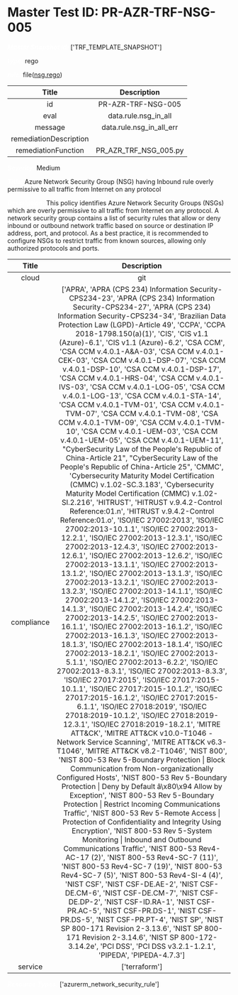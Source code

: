 



# Master Test ID: PR-AZR-TRF-NSG-005


***<font color="white">Master Snapshot Id:</font>*** ['TRF_TEMPLATE_SNAPSHOT']

***<font color="white">type:</font>*** rego

***<font color="white">rule:</font>*** file([nsg.rego])  
  
  
  
  

|Title|Description|
| :---: | :---: |
|id|PR-AZR-TRF-NSG-005|
|eval|data.rule.nsg_in_all|
|message|data.rule.nsg_in_all_err|
|remediationDescription||
|remediationFunction|PR_AZR_TRF_NSG_005.py|


***<font color="white">Severity:</font>*** Medium

***<font color="white">Title:</font>*** Azure Network Security Group (NSG) having Inbound rule overly permissive to all traffic from Internet on any protocol

***<font color="white">Description:</font>*** This policy identifies Azure Network Security Groups (NSGs) which are overly permissive to all traffic from Internet on any protocol. A network security group contains a list of security rules that allow or deny inbound or outbound network traffic based on source or destination IP address, port, and protocol. As a best practice, it is recommended to configure NSGs to restrict traffic from known sources, allowing only authorized protocols and ports.  
  
  

|Title|Description|
| :---: | :---: |
|cloud|git|
|compliance|['APRA', 'APRA (CPS 234) Information Security-CPS234-23', 'APRA (CPS 234) Information Security-CPS234-27', 'APRA (CPS 234) Information Security-CPS234-34', 'Brazilian Data Protection Law (LGPD)-Article 49', 'CCPA', 'CCPA 2018-1798.150(a)(1)', 'CIS', 'CIS v1.1 (Azure)-6.1', 'CIS v1.1 (Azure)-6.2', 'CSA CCM', 'CSA CCM v.4.0.1-A&A-03', 'CSA CCM v.4.0.1-CEK-03', 'CSA CCM v.4.0.1-DSP-07', 'CSA CCM v.4.0.1-DSP-10', 'CSA CCM v.4.0.1-DSP-17', 'CSA CCM v.4.0.1-HRS-04', 'CSA CCM v.4.0.1-IVS-03', 'CSA CCM v.4.0.1-LOG-05', 'CSA CCM v.4.0.1-LOG-13', 'CSA CCM v.4.0.1-STA-14', 'CSA CCM v.4.0.1-TVM-01', 'CSA CCM v.4.0.1-TVM-07', 'CSA CCM v.4.0.1-TVM-08', 'CSA CCM v.4.0.1-TVM-09', 'CSA CCM v.4.0.1-TVM-10', 'CSA CCM v.4.0.1-UEM-03', 'CSA CCM v.4.0.1-UEM-05', 'CSA CCM v.4.0.1-UEM-11', "CyberSecurity Law of the People's Republic of China-Article 21", "CyberSecurity Law of the People's Republic of China-Article 25", 'CMMC', 'Cybersecurity Maturity Model Certification (CMMC) v.1.02-SC.3.183', 'Cybersecurity Maturity Model Certification (CMMC) v.1.02-SI.2.216', 'HITRUST', 'HITRUST v.9.4.2-Control Reference:01.n', 'HITRUST v.9.4.2-Control Reference:01.o', 'ISO/IEC 27002:2013', 'ISO/IEC 27002:2013-10.1.1', 'ISO/IEC 27002:2013-12.2.1', 'ISO/IEC 27002:2013-12.3.1', 'ISO/IEC 27002:2013-12.4.3', 'ISO/IEC 27002:2013-12.6.1', 'ISO/IEC 27002:2013-12.6.2', 'ISO/IEC 27002:2013-13.1.1', 'ISO/IEC 27002:2013-13.1.2', 'ISO/IEC 27002:2013-13.1.3', 'ISO/IEC 27002:2013-13.2.1', 'ISO/IEC 27002:2013-13.2.3', 'ISO/IEC 27002:2013-14.1.1', 'ISO/IEC 27002:2013-14.1.2', 'ISO/IEC 27002:2013-14.1.3', 'ISO/IEC 27002:2013-14.2.4', 'ISO/IEC 27002:2013-14.2.5', 'ISO/IEC 27002:2013-16.1.1', 'ISO/IEC 27002:2013-16.1.2', 'ISO/IEC 27002:2013-16.1.3', 'ISO/IEC 27002:2013-18.1.3', 'ISO/IEC 27002:2013-18.1.4', 'ISO/IEC 27002:2013-18.2.1', 'ISO/IEC 27002:2013-5.1.1', 'ISO/IEC 27002:2013-6.2.2', 'ISO/IEC 27002:2013-8.3.1', 'ISO/IEC 27002:2013-8.3.3', 'ISO/IEC 27017:2015', 'ISO/IEC 27017:2015-10.1.1', 'ISO/IEC 27017:2015-10.1.2', 'ISO/IEC 27017:2015-16.1.2', 'ISO/IEC 27017:2015-6.1.1', 'ISO/IEC 27018:2019', 'ISO/IEC 27018:2019-10.1.2', 'ISO/IEC 27018:2019-12.3.1', 'ISO/IEC 27018:2019-18.2.1', 'MITRE ATT&CK', 'MITRE ATT&CK v10.0-T1046 - Network Service Scanning', 'MITRE ATT&CK v6.3-T1046', 'MITRE ATT&CK v8.2-T1046', 'NIST 800', 'NIST 800-53 Rev 5-Boundary Protection \| Block Communication from Non-organizationally Configured Hosts', 'NIST 800-53 Rev 5-Boundary Protection \| Deny by Default â\x80\x94 Allow by Exception', 'NIST 800-53 Rev 5-Boundary Protection \| Restrict Incoming Communications Traffic', 'NIST 800-53 Rev 5-Remote Access \| Protection of Confidentiality and Integrity Using Encryption', 'NIST 800-53 Rev 5-System Monitoring \| Inbound and Outbound Communications Traffic', 'NIST 800-53 Rev4-AC-17 (2)', 'NIST 800-53 Rev4-SC-7 (11)', 'NIST 800-53 Rev4-SC-7 (19)', 'NIST 800-53 Rev4-SC-7 (5)', 'NIST 800-53 Rev4-SI-4 (4)', 'NIST CSF', 'NIST CSF-DE.AE-2', 'NIST CSF-DE.CM-6', 'NIST CSF-DE.CM-7', 'NIST CSF-DE.DP-2', 'NIST CSF-ID.RA-1', 'NIST CSF-PR.AC-5', 'NIST CSF-PR.DS-1', 'NIST CSF-PR.DS-5', 'NIST CSF-PR.PT-4', 'NIST SP', 'NIST SP 800-171 Revision 2-3.13.6', 'NIST SP 800-171 Revision 2-3.14.6', 'NIST SP 800-172-3.14.2e', 'PCI DSS', 'PCI DSS v3.2.1-1.2.1', 'PIPEDA', 'PIPEDA-4.7.3']|
|service|['terraform']|


***<font color="white">Resource Types:</font>*** ['azurerm_network_security_rule']


[nsg.rego]: https://github.com/prancer-io/prancer-compliance-test/tree/master/azure/terraform/nsg.rego

